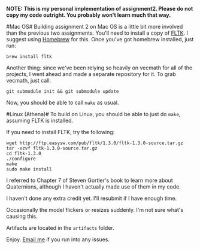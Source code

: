 **NOTE: This is my personal implementation of assignment2. Please do not copy 
        my code outright. You probably won't learn much that way.**

#Mac OS#
Building assignment 2 on Mac OS is a little bit more involved than the previous
two assignments. You'll need to install a copy of [FLTK](http://www.fltk.org/).
I suggest using [Homebrew](http://mxcl.github.com/homebrew/) for this. Once
you've got homebrew installed, just run:
```
brew install fltk
```

Another thing: since we've been relying so heavily on vecmath for all of the
projects, I went ahead and made a separate repository for it. To grab vecmath,
just call:
```
git submodule init && git submodule update
```

Now, you should be able to call `make` as usual.

#Linux (Athena)#
To build on Linux, you should be able to just do `make`, assuming FLTK is installed.

If you need to install FLTK, try the following:
```
wget http://ftp.easysw.com/pub/fltk/1.3.0/fltk-1.3.0-source.tar.gz
tar -xzvf fltk-1.3.0-source.tar.gz
cd fltk-1.3.0
./configure
make
sudo make install
```

I referred to Chapter 7 of Steven Gortler's book to learn more about Quaternions,
although I haven't actually made use of them in my code.

I haven't done any extra credit yet. I'll resubmit if I have enough time.

Occasionally the model flickers or resizes suddenly. I'm not sure what's causing this.

Artifacts are located in the `artifacts` folder.

Enjoy. [Email me](ethanis@mit.edu) if you run into any issues.

